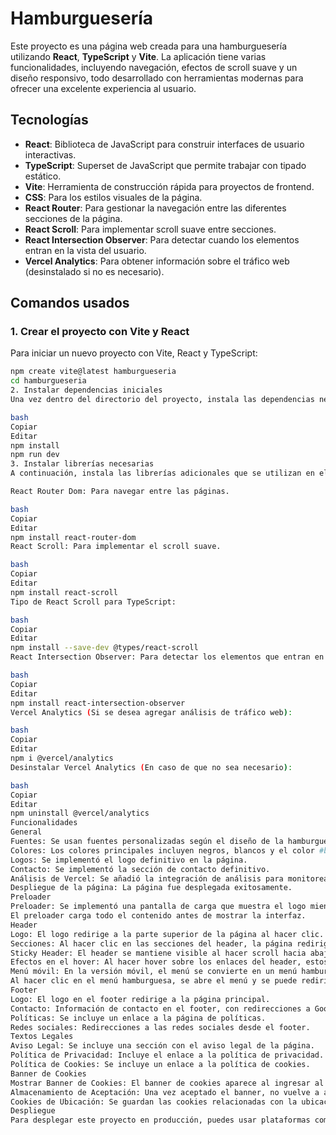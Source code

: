 # Hamburguesería

Este proyecto es una página web creada para una hamburguesería utilizando **React**, **TypeScript** y **Vite**. La aplicación tiene varias funcionalidades, incluyendo navegación, efectos de scroll suave y un diseño responsivo, todo desarrollado con herramientas modernas para ofrecer una excelente experiencia al usuario.

## Tecnologías

- **React**: Biblioteca de JavaScript para construir interfaces de usuario interactivas.
- **TypeScript**: Superset de JavaScript que permite trabajar con tipado estático.
- **Vite**: Herramienta de construcción rápida para proyectos de frontend.
- **CSS**: Para los estilos visuales de la página.
- **React Router**: Para gestionar la navegación entre las diferentes secciones de la página.
- **React Scroll**: Para implementar scroll suave entre secciones.
- **React Intersection Observer**: Para detectar cuando los elementos entran en la vista del usuario.
- **Vercel Analytics**: Para obtener información sobre el tráfico web (desinstalado si no es necesario).

## Comandos usados

### 1. **Crear el proyecto con Vite y React**

Para iniciar un nuevo proyecto con Vite, React y TypeScript:

```bash
npm create vite@latest hamburgueseria
cd hamburgueseria
2. Instalar dependencias iniciales
Una vez dentro del directorio del proyecto, instala las dependencias necesarias para correr el proyecto:

bash
Copiar
Editar
npm install
npm run dev
3. Instalar librerías necesarias
A continuación, instala las librerías adicionales que se utilizan en el proyecto:

React Router Dom: Para navegar entre las páginas.

bash
Copiar
Editar
npm install react-router-dom
React Scroll: Para implementar el scroll suave.

bash
Copiar
Editar
npm install react-scroll
Tipo de React Scroll para TypeScript:

bash
Copiar
Editar
npm install --save-dev @types/react-scroll
React Intersection Observer: Para detectar los elementos que entran en la vista del usuario.

bash
Copiar
Editar
npm install react-intersection-observer
Vercel Analytics (Si se desea agregar análisis de tráfico web):

bash
Copiar
Editar
npm i @vercel/analytics
Desinstalar Vercel Analytics (En caso de que no sea necesario):

bash
Copiar
Editar
npm uninstall @vercel/analytics
Funcionalidades
General
Fuentes: Se usan fuentes personalizadas según el diseño de la hamburguesería.
Colores: Los colores principales incluyen negros, blancos y el color #b51739 para los acentos.
Logos: Se implementó el logo definitivo en la página.
Contacto: Se implementó la sección de contacto definitivo.
Análisis de Vercel: Se añadió la integración de análisis para monitorear el tráfico web.
Despliegue de la página: La página fue desplegada exitosamente.
Preloader
Preloader: Se implementó una pantalla de carga que muestra el logo mientras se carga la página.
El preloader carga todo el contenido antes de mostrar la interfaz.
Header
Logo: El logo redirige a la parte superior de la página al hacer clic.
Secciones: Al hacer clic en las secciones del header, la página redirige a las correspondientes.
Sticky Header: El header se mantiene visible al hacer scroll hacia abajo.
Efectos en el hover: Al hacer hover sobre los enlaces del header, estos se subrayan y se vuelven de color rojo (#b51739).
Menú móvil: En la versión móvil, el menú se convierte en un menú hamburguesa.
Al hacer clic en el menú hamburguesa, se abre el menú y se puede redirigir a las secciones.
Footer
Logo: El logo en el footer redirige a la página principal.
Contacto: Información de contacto en el footer, con redirecciones a Google Maps, teléfono y correo.
Políticas: Se incluye un enlace a la página de políticas.
Redes sociales: Redirecciones a las redes sociales desde el footer.
Textos Legales
Aviso Legal: Se incluye una sección con el aviso legal de la página.
Política de Privacidad: Incluye el enlace a la política de privacidad.
Política de Cookies: Se incluye un enlace a la política de cookies.
Banner de Cookies
Mostrar Banner de Cookies: El banner de cookies aparece al ingresar al sitio.
Almacenamiento de Aceptación: Una vez aceptado el banner, no vuelve a aparecer.
Cookies de Ubicación: Se guardan las cookies relacionadas con la ubicación del usuario.
Despliegue
Para desplegar este proyecto en producción, puedes usar plataformas como Vercel o Netlify. Solo es necesario conectar el repositorio a estas plataformas y seguir las instrucciones.